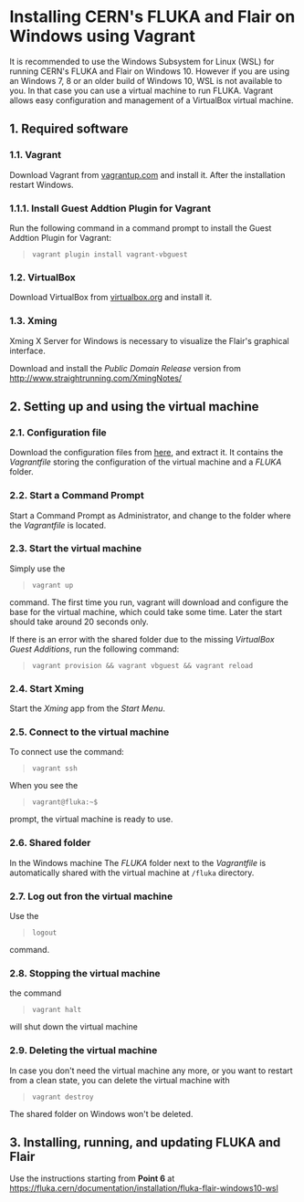 # Installing CERN's FLUKA and Flair on Windows using Vagrant

It is recommended to use the Windows Subsystem for Linux (WSL) for running CERN's FLUKA and Flair on Windows 10.
However if you are using an Windows 7, 8 or an older build of Windows 10, WSL is not available to you.
In that case you can use a virtual machine to run FLUKA.
Vagrant allows easy configuration and management of a VirtualBox virtual machine.

## 1. Required software

### 1.1. Vagrant

Download Vagrant from [vagrantup.com](https://www.vagrantup.com/) and install it. After the installation restart Windows.

### 1.1.1. Install Guest Addtion Plugin for Vagrant

Run the following command in a command prompt to install the Guest Addtion Plugin for Vagrant:

> `vagrant plugin install vagrant-vbguest`

### 1.2. VirtualBox

Download VirtualBox from [virtualbox.org](https://www.virtualbox.org) and install it.

### 1.3. Xming

Xming X Server for Windows is necessary to visualize the Flair's graphical interface.

Download and install the *Public Domain Release* version from http://www.straightrunning.com/XmingNotes/

## 2. Setting up and using the virtual machine

### 2.1. Configuration file

Download the configuration files from [here](https://github.com/horvathd/cern_fluka_vagrant/archive/master.zip), and extract it.
It contains the *Vagrantfile* storing the configuration of the virtual machine and a *FLUKA* folder.

### 2.2. Start a Command Prompt

Start a Command Prompt as Administrator, and change to the folder where the *Vagrantfile* is located.

### 2.3. Start the virtual machine

Simply use the

> `vagrant up`

command. The first time you run, vagrant will download and configure the base for the virtual machine, which could take some time.
Later the start should take around 20 seconds only.

If there is an error with the shared folder due to the missing *VirtualBox Guest Additions*, run the following command:

> `vagrant provision && vagrant vbguest && vagrant reload`

### 2.4. Start Xming

Start the *Xming* app from the *Start Menu*.

### 2.5. Connect to the virtual machine

To connect use the command:

> `vagrant ssh`

When you see the

> `vagrant@fluka:~$`

prompt, the virtual machine is ready to use.

### 2.6. Shared folder

In the Windows machine The *FLUKA* folder next to the *Vagrantfile* is automatically shared with the virtual machine at `/fluka` directory.

### 2.7. Log out fron the virtual machine

Use the

> `logout`

command.

### 2.8. Stopping the virtual machine

the command

> `vagrant halt`

will shut down the virtual machine

### 2.9. Deleting the virtual machine

In case you don't need the virtual machine any more, or you want to restart from a clean state, you can delete the virtual machine with

> `vagrant destroy`

The shared folder on Windows won't be deleted.

## 3. Installing, running, and updating FLUKA and Flair

Use the instructions starting from **Point 6** at https://fluka.cern/documentation/installation/fluka-flair-windows10-wsl 
